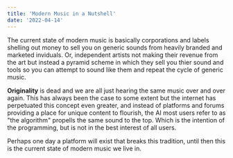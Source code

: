 ```yaml
---
title: 'Modern Music in a Nutshell'
date: '2022-04-14'
---
```


The current state of modern music is basically corporations and labels shelling out money to sell you on generic sounds from heavily branded and marketed inviduals. Or, independent artists not making their revenue from the art but instead a pyramid scheme in which they sell you thier sound and tools so you can attempt to sound like them and repeat the cycle of generic music.

**Originality** is dead and we are all just hearing the same music over and over again. This has always been the case to some extent but the internet has perpetuated this concept even greater, and instead of platforms and forums providing a place for unique content to flourish, the AI most users refer to as "the algorithm" propells the same sound to the top. Which is the intention of the programming, but is not in the best interest of all users.

Perhaps one day a platform will exist that breaks this tradition, until then this is the current state of modern music we live in.
